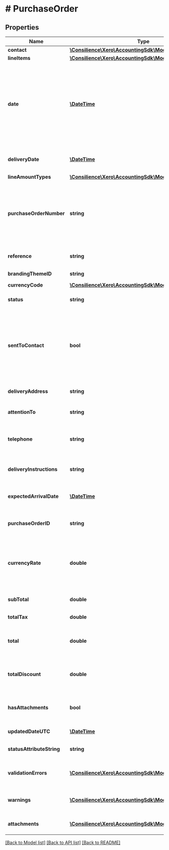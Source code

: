 # # PurchaseOrder

## Properties

Name | Type | Description | Notes
------------ | ------------- | ------------- | -------------
**contact** | [**\Consilience\Xero\AccountingSdk\Model\Contact**](Contact.md) |  | 
**lineItems** | [**\Consilience\Xero\AccountingSdk\Model\LineItem[]**](LineItem.md) | See LineItems | 
**date** | [**\DateTime**](\DateTime.md) | Date purchase order was issued – YYYY-MM-DD. If the Date element is not specified then it will default to the current date based on the timezone setting of the organisation | [optional] 
**deliveryDate** | [**\DateTime**](\DateTime.md) | Date the goods are to be delivered – YYYY-MM-DD | [optional] 
**lineAmountTypes** | [**\Consilience\Xero\AccountingSdk\Model\LineAmountTypes**](LineAmountTypes.md) |  | [optional] 
**purchaseOrderNumber** | **string** | Unique alpha numeric code identifying purchase order (when missing will auto-generate from your Organisation Invoice Settings) | [optional] 
**reference** | **string** | Additional reference number | [optional] 
**brandingThemeID** | **string** | See BrandingThemes | [optional] 
**currencyCode** | [**\Consilience\Xero\AccountingSdk\Model\CurrencyCode**](CurrencyCode.md) |  | [optional] 
**status** | **string** | See Purchase Order Status Codes | [optional] 
**sentToContact** | **bool** | Boolean to set whether the purchase order should be marked as “sent”. This can be set only on purchase orders that have been approved or billed | [optional] 
**deliveryAddress** | **string** | The address the goods are to be delivered to | [optional] 
**attentionTo** | **string** | The person that the delivery is going to | [optional] 
**telephone** | **string** | The phone number for the person accepting the delivery | [optional] 
**deliveryInstructions** | **string** | A free text feild for instructions (500 characters max) | [optional] 
**expectedArrivalDate** | [**\DateTime**](\DateTime.md) | The date the goods are expected to arrive. | [optional] 
**purchaseOrderID** | **string** | Xero generated unique identifier for purchase order | [optional] 
**currencyRate** | **double** | The currency rate for a multicurrency purchase order. As no rate can  be specified, the XE.com day rate is used. | [optional] 
**subTotal** | **double** | Total of purchase order excluding taxes | [optional] 
**totalTax** | **double** | Total tax on purchase order | [optional] 
**total** | **double** | Total of Purchase Order tax inclusive (i.e. SubTotal + TotalTax) | [optional] 
**totalDiscount** | **double** | Total of discounts applied on the purchase order line items | [optional] 
**hasAttachments** | **bool** | boolean to indicate if a purchase order has an attachment | [optional] 
**updatedDateUTC** | [**\DateTime**](\DateTime.md) | Last modified date UTC format | [optional] 
**statusAttributeString** | **string** | A string to indicate if a invoice status | [optional] 
**validationErrors** | [**\Consilience\Xero\AccountingSdk\Model\ValidationError[]**](ValidationError.md) | Displays array of validation error messages from the API | [optional] 
**warnings** | [**\Consilience\Xero\AccountingSdk\Model\ValidationError[]**](ValidationError.md) | Displays array of warning messages from the API | [optional] 
**attachments** | [**\Consilience\Xero\AccountingSdk\Model\Attachment[]**](Attachment.md) | Displays array of attachments from the API | [optional] 

[[Back to Model list]](../../README.md#documentation-for-models) [[Back to API list]](../../README.md#documentation-for-api-endpoints) [[Back to README]](../../README.md)



